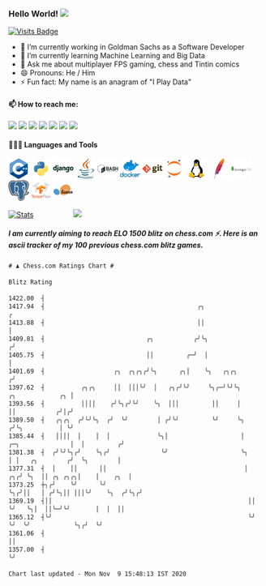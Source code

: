   ### Hello World!  <img src="https://github.com/sciencepal/sciencepal/blob/master/assets/Hi.gif" width="29px">
  [![Visits Badge](https://badges.pufler.dev/visits/sciencepal/sciencepal)](https://badges.pufler.dev/visits/sciencepal/sciencepal)
  
  - 🔭 I’m currently working in Goldman Sachs as a Software Developer
  - 🌱 I’m currently learning Machine Learning and Big Data
  - 💬 Ask me about multiplayer FPS gaming, chess and Tintin comics
  - 😄 Pronouns: He / Him
  - ⚡ Fun fact: My name is an anagram of "I Play Data"
  
  #### 📫 How to reach me:   
  [<img src="https://upload.wikimedia.org/wikipedia/commons/8/83/Steam_icon_logo.svg" width="3.5%"/>](https://steamcommunity.com/id/mongocds/)
  [<img src="https://github.com/sciencepal/sciencepal/blob/master/assets/discord-round.svg" width="3.5%"/>](https://discord.gg/MnUUbHe)
  [<img src="https://img.icons8.com/color/48/000000/twitter.png" width="3.5%"/>](https://twitter.com/sciencepal)
  [<img src="https://img.icons8.com/color/48/000000/linkedin.png" width="3.5%"/>](https://www.linkedin.com/in/adityapal1/)
  [<img src="https://img.icons8.com/fluent/48/000000/facebook-new.png" width="3.5%"/>](https://www.facebook.com/sciencepal/)
  [<img src="https://img.icons8.com/fluent/48/000000/instagram-new.png" width="3.5%"/>](https://www.instagram.com/aditya_sciencepal/)
  <a href="mailto:aditya.pal.science@gmail.com"> <img src="https://img.icons8.com/fluent/48/000000/gmail.png" width="3.5%"/> </a>
  
  #### 👨🏻‍💻 Languages and Tools <br />
  <code><img height="40" src="https://raw.githubusercontent.com/github/explore/80688e429a7d4ef2fca1e82350fe8e3517d3494d/topics/cpp/cpp.png"></code>
  <code><img height="40" src="https://raw.githubusercontent.com/github/explore/80688e429a7d4ef2fca1e82350fe8e3517d3494d/topics/python/python.png"></code>
  <code><img height="40" src="https://raw.githubusercontent.com/github/explore/80688e429a7d4ef2fca1e82350fe8e3517d3494d/topics/django/django.png"></code>
  <code><img height="40" src="https://raw.githubusercontent.com/github/explore/80688e429a7d4ef2fca1e82350fe8e3517d3494d/topics/java/java.png"></code>
  <code><img height="40" src="https://raw.githubusercontent.com/github/explore/80688e429a7d4ef2fca1e82350fe8e3517d3494d/topics/bash/bash.png"></code>
  <code><img height="40" src="https://raw.githubusercontent.com/github/explore/80688e429a7d4ef2fca1e82350fe8e3517d3494d/topics/docker/docker.png"></code>
  <code><img height="40" src="https://raw.githubusercontent.com/github/explore/80688e429a7d4ef2fca1e82350fe8e3517d3494d/topics/git/git.png"></code>
  <code><img height="40" src="https://raw.githubusercontent.com/github/explore/80688e429a7d4ef2fca1e82350fe8e3517d3494d/topics/jupyter-notebook/jupyter-notebook.png"></code>
  <code><img height="40" src="https://raw.githubusercontent.com/github/explore/80688e429a7d4ef2fca1e82350fe8e3517d3494d/topics/linux/linux.png"></code>
  <code><img height="40" src="https://raw.githubusercontent.com/github/explore/80688e429a7d4ef2fca1e82350fe8e3517d3494d/topics/maven/maven.png"></code>
  <code><img height="40" src="https://raw.githubusercontent.com/github/explore/80688e429a7d4ef2fca1e82350fe8e3517d3494d/topics/mongodb/mongodb.png"></code>
  <code><img height="40" src="https://raw.githubusercontent.com/github/explore/80688e429a7d4ef2fca1e82350fe8e3517d3494d/topics/postgresql/postgresql.png"></code>
  <code><img height="40" src="https://raw.githubusercontent.com/github/explore/80688e429a7d4ef2fca1e82350fe8e3517d3494d/topics/tensorflow/tensorflow.png"></code>
  <code><img height="40" src="https://raw.githubusercontent.com/github/explore/80688e429a7d4ef2fca1e82350fe8e3517d3494d/topics/scikit-learn/scikit-learn.png"></code>
  
  [![Stats](https://github-readme-stats.vercel.app/api?username=sciencepal&show_icons=true&theme=radical)](https://github-readme-stats.vercel.app/api?username=sciencepal&show_icons=true&theme=radical)&nbsp; &nbsp; &nbsp; &nbsp; &nbsp; &nbsp; &nbsp; &nbsp; &nbsp; &nbsp; <img src="https://github.com/sciencepal/sciencepal/blob/master/assets/saved.gif" width="195">
  
  ##### I am currently aiming to reach ELO 1500 blitz on chess.com ⚡. Here is an ascii tracker of my 100 previous chess.com blitz games.

  ```
  # ♟︎ Chess.com Ratings Chart #
  
  Blitz Rating

 1422.00  ┤
 1417.94  ┤                                          ╭╮                                                      ╭
 1413.88  ┤                                          ││                                                      │
 1409.81  ┤                            ╭╮           ╭╯╰╮                                                    ╭╯
 1405.75  ┤                            ││         ╭─╯  │                                                    │
 1401.69  ┤                   ╭╮  ╭╮╭╮╭╯╰╮      ╭╮│    ╰╮   ╭╮╭╮                                           ╭╯
 1397.62  ┤          ╭╮╭╮     ││  │││╰╯  │   ╭╮╭╯╰╯     ╰╮╭─╯╰╯╰╮                         ╭╮            ╭╮ │
 1393.56  ┤          ││││    ╭╯╰╮╭╯╰╯    ╰╮  │││         ││     │                         ││           ╭╯│╭╯
 1389.50  ┤   ╭╮╭╮  ╭╯╰╯╰╮  ╭╯  ╰╯        │ ╭╯╰╯         ╰╯     ╰╮                       ╭╯╰╮          │ ╰╯
 1385.44  ┤   ││││  │    │  │             ╰╮│                    │      ╭─╮              │  │         ╭╯
 1381.38  ┤  ╭╯╰╯╰╮╭╯    ╰╮╭╯              ╰╯                    ╰╮     │ │   ╭╮        ╭╯  ╰╮        │
 1377.31  ┤  │    ││      ││                                      │  ╭╮╭╯ ╰╮  ││ ╭╮ ╭╮╭╮│    │    ╭╮  │
 1373.25  ┼╮╭╯    ╰╯      ╰╯                                      ╰╮╭╯││   │ ╭╯╰╮││ │││╰╯    ╰╮  ╭╯╰╮╭╯
 1369.19  ┤││                                                      ││ ╰╯   ╰╮│  ││╰─╯╰╯       │  │  ││
 1365.12  ┤╰╯                                                      ╰╯       ╰╯  ╰╯            ╰╮╭╯  ╰╯
 1361.06  ┤                                                                                    ││
 1357.00  ┤                                                                                    ╰╯

Chart last updated - Mon Nov  9 15:48:13 IST 2020  
  ```
  
